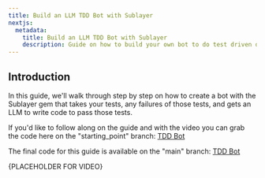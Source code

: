 ```yaml
---
title: Build an LLM TDD Bot with Sublayer
nextjs:
  metadata:
    title: Build an LLM TDD Bot with Sublayer
    description: Guide on how to build your own bot to do test driven development with an LLM writing code to pass your tests
---
```


## Introduction

In this guide, we'll walk through step by step on how to create a bot with the
Sublayer gem that takes your tests, any failures of those tests, and gets an LLM
to write code to pass those tests.

If you'd like to follow along on the guide and with the video you can grab the
code here on the "starting\_point" branch: [TDD Bot](https://github.com/sublayerapp/tddbot/tree/starting_point)

The final code for this guide is available on the "main" branch: [TDD
Bot](https://github.com/sublayerapp/tddbot)

{PLACEHOLDER FOR VIDEO}
